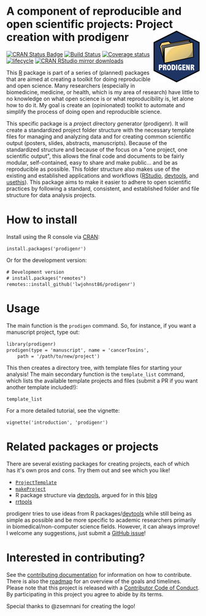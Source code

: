 # A component of reproducible and open scientific projects: Project creation with prodigenr <img src="man/figures/logo.png" align="right" />

[![CRAN Status Badge](http://www.r-pkg.org/badges/version/prodigenr)](https://cran.r-project.org/package=prodigenr)
[![Build Status](https://travis-ci.org/lwjohnst86/prodigenr.svg?branch=master)](https://travis-ci.org/lwjohnst86/prodigenr)
[![Coverage status](https://codecov.io/gh/lwjohnst86/prodigenr/branch/master/graph/badge.svg)](https://codecov.io/github/lwjohnst86/prodigenr?branch=master)
[![lifecycle](https://img.shields.io/badge/lifecycle-maturing-blue.svg)](https://www.tidyverse.org/lifecycle/#maturing)
[![CRAN RStudio mirror downloads](http://cranlogs.r-pkg.org/badges/prodigenr)](http://www.r-pkg.org/pkg/prodigenr)

This [R] package is part of a series of (planned) packages that are aimed at
creating a toolkit for doing reproducible and open science. Many researchers 
(especially in biomedicine, medicine, or health, which is my area of research)
have little to no knowledge on what open science is or what reproducibility is,
let alone how to do it. My goal is create an (opinionated) toolkit to automate
and simplify the process of doing open and reproducible science.

This specific package is a *pro*ject *di*rectory *gen*erato*r* (prodigenr). It
will create a standardized project folder structure with the necessary template
files for managing and analyzing data and for creating common scientific output
(posters, slides, abstracts, manuscripts). Because of the standardized structure
and because of the focus on a "one project, one scientific output", this allows
the final code and documents to be fairly modular, self-contained, easy to share
and make public... and be as reproducible as possible. This folder structure also
makes use of the existing and established applications and workflows ([RStudio],
[devtools], and [usethis]). This package aims to make it easier to adhere to
open scientific practices by following a standard, consistent, and established
folder and file structure for data analysis projects.

<!--
For more information on this particular package, check out the
[introduction](link to website), and for the specifics on doing reproducible and
open science, check out the [manifesto](link)
-->

# How to install

Install using the R console via [CRAN]:

    install.packages('prodigenr')

Or for the development version:

    # Development version
    # install.packages("remotes")
    remotes::install_github('lwjohnst86/prodigenr')

# Usage

The main function is the `prodigen` command.  So, for instance, if you
want a manuscript project, type out:

    library(prodigenr)
    prodigen(type = 'manuscript', name = 'cancerToxins',
        path = '/path/to/new/project')

This then creates a directory tree, with template files for starting
your analysis!  The main secondary function is the `template_list`
command, which lists the available template projects and files (submit
a PR if you want another template included!):

    template_list

For a more detailed tutorial, see the vignette:

    vignette('introduction', 'prodigenr')
    
# Related packages or projects

There are several existing packages for creating projects, each of which has
it's own pros and cons. Try them out and see which you like!

- [`ProjectTemplate`](http://projecttemplate.net/) 
- [`makeProject`](https://cran.r-project.org/package=makeProject)
- R package structure via [devtools], argued for in this
[blog](https://rmflight.github.io/posts/2014/07/vignetteAnalysis.html) 
- [rrtools](https://github.com/benmarwick/rrtools)

prodigenr tries to use ideas from R packages/[devtools] while still being as simple
as possible and be more specific to academic researchers primarily in
biomedical/non-computer science fields. However, it can always improve! I
welcome any suggestions, just submit a 
[GitHub issue](https://github.com/lwjohnst86/prodigenr/issues)!

# Interested in contributing?

See the [contributing documentation](CONTRIBUTING.md) for information on how to
contribute. There is also the [roadmap](ROADMAP.md) for an overview of the goals 
and timelines. Please note that this project is released with a 
[Contributor Code of Conduct](CODE_OF_CONDUCT.md). By participating in this project you
agree to abide by its terms.

[R]: https://cran.r-project.org
[RStudio]: https://www.rstudio.com/
[devtools]: https://CRAN.R-project.org/package=devtools
[usethis]: https://CRAN.R-project.org/package=usethis
[CRAN]: https://cran.r-project.org

Special thanks to @zsemnani for creating the logo!
